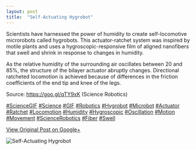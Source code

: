 ```yaml
---
layout: post
title:  "Self-Actuating Hygrobot"
---
```


Scientists have harnessed the power of humidity to create self-locomotive
microrobots called hygrobots. This actuator-ratchet system was inspired by
motile plants and uses a hygroscopic-responsive film of aligned nanofibers
that swell and shrink in response to changes in humidity.  
  
As the relative humidity of the surrounding air oscillates between 20 and 85%,
the structure of the bilayer actuator abruptly changes. Directional ratcheted
locomotion is achieved because of differences in the friction coefficients of
the end tip and knee of the legs.  
  
Source: <https://goo.gl/qTY9xK> (Science Robotics)  
  
[#ScienceGIF](https://plus.google.com/s/%23ScienceGIF/posts)
[#Science](https://plus.google.com/s/%23Science/posts)
[#GIF](https://plus.google.com/s/%23GIF/posts)
[#Robotics](https://plus.google.com/s/%23Robotics/posts)
[#Hygrobot](https://plus.google.com/s/%23Hygrobot/posts)
[#Microbot](https://plus.google.com/s/%23Microbot/posts)
[#Actuator](https://plus.google.com/s/%23Actuator/posts)
[#Ratchet](https://plus.google.com/s/%23Ratchet/posts)
[#Locomotion](https://plus.google.com/s/%23Locomotion/posts)
[#Humidity](https://plus.google.com/s/%23Humidity/posts)
[#Hygroscopic](https://plus.google.com/s/%23Hygroscopic/posts)
[#Oscillation](https://plus.google.com/s/%23Oscillation/posts)
[#Motion](https://plus.google.com/s/%23Motion/posts)
[#Movement](https://plus.google.com/s/%23Movement/posts)
[#ScienceRobotics](https://plus.google.com/s/%23ScienceRobotics/posts)
[#Fiber](https://plus.google.com/s/%23Fiber/posts)
[#Swell](https://plus.google.com/s/%23Swell/posts)

[View Original Post on Google+](https://plus.google.com/+ColinSullender/posts/5CAznZtmzN7)

![Self-Actuating Hygrobot](/assets/img/2018-01-27-SelfActuating-Hygrobot.gif)
